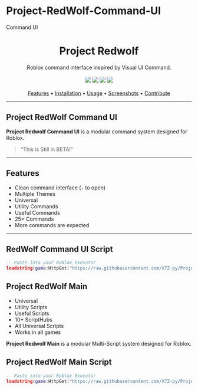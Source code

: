 # Project-RedWolf-Command-UI
 Command UI

<!-- PROJECT TITLE -->
<h1 align="center">Project Redwolf</h1>

<p align="center">
   Roblox command interface inspired by Visual UI Command.
  <br/>
  <br/>
  <img src="https://img.shields.io/github/stars/YourUsername/YourRepo?style=flat-square" />
  <img src="https://img.shields.io/github/forks/YourUsername/YourRepo?style=flat-square" />
  <img src="https://img.shields.io/github/issues/YourUsername/YourRepo?style=flat-square" />
  <img src="https://img.shields.io/github/license/YourUsername/YourRepo?style=flat-square" />
  <br/><br/>
  <a href="#features"> Features</a> • 
  <a href="#installation">Installation</a> • 
  <a href="#usage">Usage</a> • 
  <a href="#screenshots">Screenshots</a> • 
  <a href="#contribute">Contribute</a>
</p>

---

## Project RedWolf Command UI

**Project Redwolf Command UI** is a modular command system designed for Roblox.

> “This is Still in BETA!”

---

## Features

-  Clean command interface (`-` to open)
-  Multiple Themes
-  Universal 
-  Utility Commands
-  Useful Commands
-  25+ Commands
-  More commands are expected

---

## RedWolf Command UI Script

```lua
-- Paste into your Roblox Executor
loadstring(game:HttpGet("https://raw.githubusercontent.com/X7Z-py/Project-RedWolf-Command-UI/refs/heads/main/Project%20RedWolf%20Command%20UI"))()
```

## Project RedWolf Main

-  Universal 
-  Utility Scripts
-  Useful Scripts
-  10+ ScriptHubs
-  All Universal Scripts
-  Works in all games

**Project Redwolf Main** is a modular Multi-Script system designed for Roblox.

## Project RedWolf Main Script

```lua
-- Paste into your Roblox Executor
loadstring(game:HttpGet("https://raw.githubusercontent.com/X7Z-py/Project-RedWolf-Command-UI/refs/heads/main/Project%20RedWolf%20Command%20UI"))()
```
